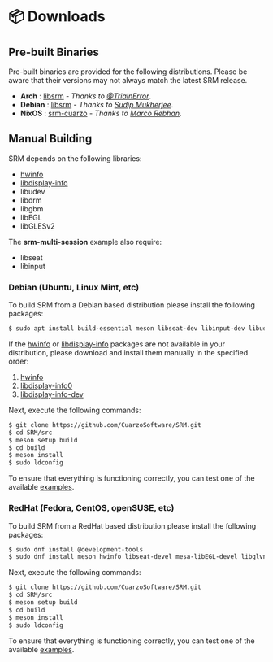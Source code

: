 # 📦 Downloads

## Pre-built Binaries

Pre-built binaries are provided for the following distributions. Please be aware that their versions may not always match the latest SRM release.

* **Arch** : [libsrm](https://aur.archlinux.org/packages/libsrm) - *Thanks to [@TrialnError](https://aur.archlinux.org/account/TrialnError)*.
* **Debian** : [libsrm](https://packages.debian.org/source/sid/libsrm) - *Thanks to [Sudip Mukherjee](https://github.com/sudipm-mukherjee)*.
* **NixOS** : [srm-cuarzo](https://search.nixos.org/packages?channel=unstable&show=srm-cuarzo&from=0&size=50&sort=relevance&type=packages&query=srm) - *Thanks to [Marco Rebhan](https://github.com/2xsaiko)*.

## Manual Building

SRM depends on the following libraries:

* [hwinfo](https://github.com/vcrhonek/hwdata)
* [libdisplay-info](https://gitlab.freedesktop.org/emersion/libdisplay-info)
* libudev
* libdrm
* libgbm
* libEGL
* libGLESv2

The **srm-multi-session** example also require:

* libseat
* libinput

### Debian (Ubuntu, Linux Mint, etc)

To build SRM from a Debian based distribution please install the following packages:

```bash
$ sudo apt install build-essential meson libseat-dev libinput-dev libudev-dev libdrm-dev libgbm-dev libegl1-mesa-dev libgles2-mesa-dev hwinfo libdisplay-info-dev
```

If the [hwinfo](https://github.com/vcrhonek/hwdata) or [libdisplay-info](https://gitlab.freedesktop.org/emersion/libdisplay-info) packages are not available in your distribution, please download and install them manually in the specified order:

1. [hwinfo](https://packages.ubuntu.com/focal/hwdata)
2. [libdisplay-info0](https://packages.ubuntu.com/lunar/libdisplay-info0)
3. [libdisplay-info-dev](https://packages.ubuntu.com/lunar/libdisplay-info-dev)

Next, execute the following commands:

```bash
$ git clone https://github.com/CuarzoSoftware/SRM.git
$ cd SRM/src
$ meson setup build
$ cd build
$ meson install
$ sudo ldconfig
```

To ensure that everything is functioning correctly, you can test one of the available [examples](md_md__examples.html).

### RedHat (Fedora, CentOS, openSUSE, etc)

To build SRM from a RedHat based distribution please install the following packages:

```bash
$ sudo dnf install @development-tools
$ sudo dnf install meson hwinfo libseat-devel mesa-libEGL-devel libglvnd-devel libudev-devel libdrm-devel libgbm-devel libdisplay-info-devel libinput-devel
```

Next, execute the following commands:

```bash
$ git clone https://github.com/CuarzoSoftware/SRM.git
$ cd SRM/src
$ meson setup build
$ cd build
$ meson install
$ sudo ldconfig
```

To ensure that everything is functioning correctly, you can test one of the available [examples](md_md__examples.html).